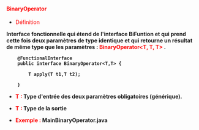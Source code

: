 #### <font color=red> BinaryOperator </font>

* <font color=red>Définition</font>


<b>Interface fonctionnelle qui étend de l'interface BiFuntion et qui prend cette fois deux paramètres de type identique
et qui retourne un résultat de même type que les paramètres : <font color=red> BinaryOperator<T, T, T> </font>.


        @FunctionalInterface
        public interface BinaryOperator<T,T> {

            T apply(T t1,T t2);
        
        }


* <font color=red>T :</font> <b>Type d'entrée des deux paramètres obligatoires</b> (générique).


* <font color=red>T :</font> <b>Type de la sortie</b>


* <font color=red>Exemple :</font> <b>MainBinaryOperator.java</b>
